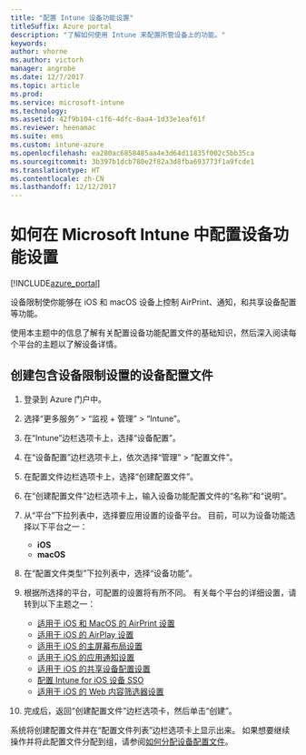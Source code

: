 ```yaml
---
title: "配置 Intune 设备功能设置"
titleSuffix: Azure portal
description: "了解如何使用 Intune 来配置所管设备上的功能。"
keywords: 
author: vhorne
ms.author: victorh
manager: angrobe
ms.date: 12/7/2017
ms.topic: article
ms.prod: 
ms.service: microsoft-intune
ms.technology: 
ms.assetid: 42f9b104-c1f6-4dfc-8aa4-1d33e1eaf61f
ms.reviewer: heenamac
ms.suite: ems
ms.custom: intune-azure
ms.openlocfilehash: ea280ac6858485aa4e3d64d11835f002c5bb35ca
ms.sourcegitcommit: 3b397b1dcb780e2f82a3d8fba693773f1a9fcde1
ms.translationtype: HT
ms.contentlocale: zh-CN
ms.lasthandoff: 12/12/2017
---
```

# <a name="how-to-configure-device-feature-settings-in-microsoft-intune"></a>如何在 Microsoft Intune 中配置设备功能设置

[!INCLUDE[azure_portal](./includes/azure_portal.md)]

设备限制使你能够在 iOS 和 macOS 设备上控制 AirPrint、通知，和共享设备配置等功能。

使用本主题中的信息了解有关配置设备功能配置文件的基础知识，然后深入阅读每个平台的主题以了解设备详情。

## <a name="create-a-device-profile-containing-device-restriction-settings"></a>创建包含设备限制设置的设备配置文件

1. 登录到 Azure 门户中。
2. 选择“更多服务” > “监视 + 管理” > “Intune”。
3. 在“Intune”边栏选项卡上，选择“设备配置”。
2. 在“设备配置”边栏选项卡上，依次选择“管理” > “配置文件”。
3. 在配置文件边栏选项卡上，选择“创建配置文件”。
4. 在“创建配置文件”边栏选项卡上，输入设备功能配置文件的“名称”和“说明”。
5. 从“平台”下拉列表中，选择要应用设置的设备平台。 目前，可以为设备功能选择以下平台之一：
    - **iOS**
    - **macOS**
6. 在“配置文件类型”下拉列表中，选择“设备功能”。 
7. 根据所选择的平台，可配置的设置将有所不同。 有关每个平台的详细设置，请转到以下主题之一：
    - [适用于 iOS 和 MacOS 的 AirPrint 设置](air-print-settings-ios-macos.md)
    - [适用于 iOS 的 AirPlay 设置](airplay-settings-ios.md)
    - [适用于 iOS 的主屏幕布局设置](home-screen-settings-ios.md)
    - [适用于 iOS 的应用通知设置](app-notification-settings-ios.md)
    - [适用于 iOS 的共享设备配置设置](shared-device-settings-ios.md)
    - [配置 Intune for iOS 设备 SSO](sso-ios.md)
    - [适用于 iOS 的 Web 内容筛选器设置](web-content-filter-settings-ios.md)

8. 完成后，返回“创建配置文件”边栏选项卡，然后单击“创建”。

系统将创建配置文件并在“配置文件列表”边栏选项卡上显示出来。
如果想要继续操作并将此配置文件分配到组，请参阅[如何分配设备配置文件](device-profile-assign.md)。



